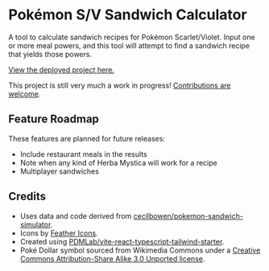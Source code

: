 # Pokémon S/V Sandwich Calculator

A tool to calculate sandwich recipes for Pokémon Scarlet/Violet.
Input one or more meal powers, and this tool will attempt to find a
sandwich recipe that yields those powers.

[View the deployed project here.](https://birbzone.com/sandwich)

This project is still very much a work in progress! [Contributions are welcome](./CONTRIBUTING.md).

## Feature Roadmap

These features are planned for future releases:

* Include restaurant meals in the results
* Note when any kind of Herba Mystica will work for a recipe
* Multiplayer sandwiches

## Credits

* Uses data and code derived from [cecilbowen/pokemon-sandwich-simulator](https://github.com/cecilbowen/pokemon-sandwich-simulator).
* Icons by [Feather Icons](https://feathericons.com/).
* Created using [PDMLab/vite-react-typescript-tailwind-starter](https://github.com/PDMLab/vite-react-typescript-tailwind-starter).
* Poké Dollar symbol sourced from Wikimedia Commons under a [Creative Commons Attribution-Share Alike 3.0 Unported license](https://creativecommons.org/licenses/by-sa/3.0/deed.en).
